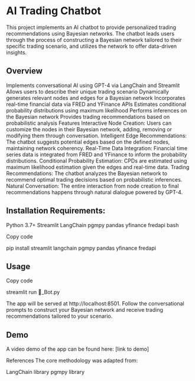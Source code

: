 # AI Trading Chatbot

This project implements an AI chatbot to provide personalized trading recommendations using Bayesian networks. The chatbot leads users through the process of constructing a Bayesian network tailored to their specific trading scenario, and utilizes the network to offer data-driven insights.

## Overview
Implements conversational AI using GPT-4 via LangChain and Streamlit
Allows users to describe their unique trading scenario
Dynamically generates relevant nodes and edges for a Bayesian network
Incorporates real-time financial data via FRED and YFinance APIs
Estimates conditional probability distributions using maximum likelihood
Performs inferences on the Bayesian network
Provides trading recommendations based on probabilistic analysis
Features
Interactive Node Creation: Users can customize the nodes in their Bayesian network, adding, removing or modifying them through conversation.
Intelligent Edge Recommendations: The chatbot suggests potential edges based on the defined nodes, maintaining network coherency.
Real-Time Data Integration: Financial time series data is integrated from FRED and YFinance to inform the probability distributions.
Conditional Probability Estimation: CPDs are estimated using maximum likelihood estimation given the edges and real-time data.
Trading Recommendations: The chatbot analyzes the Bayesian network to recommend optimal trading decisions based on probabilistic inferences.
Natural Conversation: The entire interaction from node creation to final recommendations happens through natural dialogue powered by GPT-4.


## Installation Requirements:

Python 3.7+
Streamlit
LangChain
pgmpy
pandas
yfinance
fredapi
bash

Copy code

pip install streamlit langchain pgmpy pandas yfinance fredapi

## Usage
Copy code

streamlit run 🤖_Bot.py

The app will be served at http://localhost:8501. Follow the conversational prompts to construct your Bayesian network and receive trading recommendations tailored to your scenario.

## Demo
A video demo of the app can be found here: [link to demo]

References
The core methodology was adapted from:

LangChain library
pgmpy library
